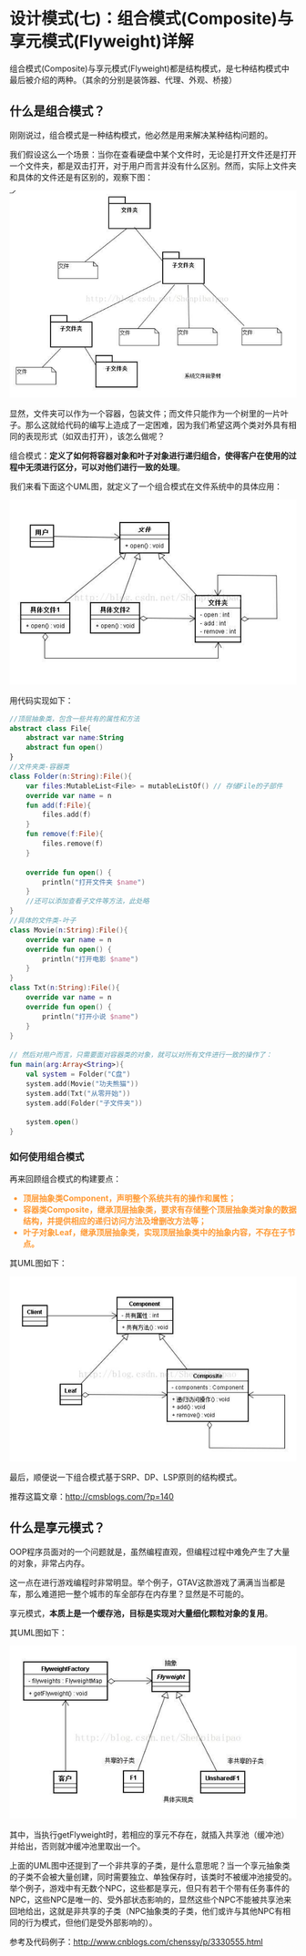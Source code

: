 ﻿# 设计模式(七)：组合模式(Composite)与享元模式(Flyweight)详解

组合模式(Composite)与享元模式(Flyweight)都是结构模式，是七种结构模式中最后被介绍的两种。（其余的分别是装饰器、代理、外观、桥接）

## 什么是组合模式？

刚刚说过，组合模式是一种结构模式，他必然是用来解决某种结构问题的。

我们假设这么一个场景：当你在查看硬盘中某个文件时，无论是打开文件还是打开一个文件夹，都是双击打开，对于用户而言并没有什么区别。然而，实际上文件夹和具体的文件还是有区别的，观察下图：

![Composite](../res/img/composite1.jpg)

显然，文件夹可以作为一个容器，包装文件；而文件只能作为一个树里的一片叶子。那么这就给代码的编写上造成了一定困难，因为我们希望这两个类对外具有相同的表现形式（如双击打开），该怎么做呢？

组合模式：__定义了如何将容器对象和叶子对象进行递归组合，使得客户在使用的过程中无须进行区分，可以对他们进行一致的处理__。

我们来看下面这个UML图，就定义了一个组合模式在文件系统中的具体应用：

![Composite](../res/img/composite2.jpg)

用代码实现如下：

```kotlin
//顶层抽象类，包含一些共有的属性和方法
abstract class File{
    abstract var name:String
    abstract fun open()
}
//文件夹类-容器类
class Folder(n:String):File(){
    var files:MutableList<File> = mutableListOf() // 存储File的子部件
    override var name = n
    fun add(f:File){
        files.add(f)
    }
    fun remove(f:File){
        files.remove(f)
    }
 
    override fun open() {
        println("打开文件夹 $name")
    }
    //还可以添加查看子文件等方法，此处略
}
//具体的文件类-叶子
class Movie(n:String):File(){
    override var name = n
    override fun open() {
        println("打开电影 $name")
    }
}
class Txt(n:String):File(){
    override var name = n
    override fun open() {
        println("打开小说 $name")
    }
}

// 然后对用户而言，只需要面对容器类的对象，就可以对所有文件进行一致的操作了：
fun main(arg:Array<String>){
    val system = Folder("C盘")
    system.add(Movie("功夫熊猫"))
    system.add(Txt("从零开始"))
    system.add(Folder("子文件夹"))

    system.open()
}

```

### 如何使用组合模式

再来回顾组合模式的构建要点：

<span style="color: #ff9933;font-weight: bold;">

- 顶层抽象类Component，声明整个系统共有的操作和属性；
- 容器类Composite，继承顶层抽象类，要求有存储整个顶层抽象类对象的数据结构，并提供相应的递归访问方法及增删改方法等；
- 叶子对象Leaf，继承顶层抽象类，实现顶层抽象类中的抽象内容，不存在子节点。

</span>

其UML图如下：

![Composite](../res/img/composite3.jpg)

最后，顺便说一下组合模式基于SRP、DP、LSP原则的结构模式。

推荐这篇文章：<http://cmsblogs.com/?p=140>

## 什么是享元模式？

OOP程序员面对的一个问题就是，虽然编程直观，但编程过程中难免产生了大量的对象，非常占内存。

这一点在进行游戏编程时非常明显。举个例子，GTAV这款游戏了满满当当都是车，那么难道把一整个城市的车全部存在内存里？显然是不可能的。

享元模式，__本质上是一个缓存池，目标是实现对大量细化颗粒对象的复用__。

其UML图如下：

![Flyweight](../res/img/flyweight1.jpg)

其中，当执行getFlyweight时，若相应的享元不存在，就插入共享池（缓冲池）并给出，否则就冲缓冲池里取出一个。

上面的UML图中还提到了一个非共享的子类，是什么意思呢？当一个享元抽象类的子类不会被大量创建，同时需要独立、单独保存时，该类时不被缓冲池接受的。举个例子，游戏中有无数个NPC，这些都是享元，但只有若干个带有任务事件的NPC，这些NPC是唯一的、受外部状态影响的，显然这些个NPC不能被共享池来回地给出，这就是非共享的子类（NPC抽象类的子类，他们或许与其他NPC有相同的行为模式，但他们是受外部影响的）。

参考及代码例子：<http://www.cnblogs.com/chenssy/p/3330555.html>
